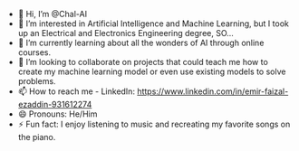 - 👋 Hi, I’m @Chal-AI
- 👀 I’m interested in Artificial Intelligence and Machine Learning, but I took up an Electrical and Electronics Engineering degree, SO...
- 🌱 I’m currently learning about all the wonders of AI through online courses.
- 💞️ I’m looking to collaborate on projects that could teach me how to create my machine learning model or even use existing models to solve problems.
- 📫 How to reach me - LinkedIn: https://www.linkedin.com/in/emir-faizal-ezaddin-931612274
- 😄 Pronouns: He/Him
- ⚡ Fun fact: I enjoy listening to music and recreating my favorite songs on the piano.

<!---
Chal-AI/Chal-AI is a ✨ special ✨ repository because its `README.md` (this file) appears on your GitHub profile.
You can click the Preview link to take a look at your changes.
--->
